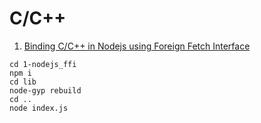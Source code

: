 # C/C++
1. [Binding C/C++ in Nodejs using Foreign Fetch Interface](1-nodejs_ffi)
```
cd 1-nodejs_ffi
npm i
cd lib
node-gyp rebuild
cd ..
node index.js
```